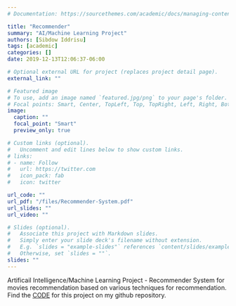 ```yaml
---
# Documentation: https://sourcethemes.com/academic/docs/managing-content/

title: "Recommender"
summary: "AI/Machine Learning Project"
authors: [Sibdow Iddrisu]
tags: [academic]
categories: []
date: 2019-12-13T12:06:37-06:00

# Optional external URL for project (replaces project detail page).
external_link: ""

# Featured image
# To use, add an image named `featured.jpg/png` to your page's folder.
# Focal points: Smart, Center, TopLeft, Top, TopRight, Left, Right, BottomLeft, Bottom, BottomRight.
image:
  caption: ""
  focal_point: "Smart"
  preview_only: true

# Custom links (optional).
#   Uncomment and edit lines below to show custom links.
# links:
# - name: Follow
#   url: https://twitter.com
#   icon_pack: fab
#   icon: twitter

url_code: ""
url_pdf: "/files/Recommender-System.pdf"
url_slides: ""
url_video: ""

# Slides (optional).
#   Associate this project with Markdown slides.
#   Simply enter your slide deck's filename without extension.
#   E.g. `slides = "example-slides"` references `content/slides/example-slides.md`.
#   Otherwise, set `slides = ""`.
slides: ""
---
```


Artificail Intelligence/Machine Learning Project - Recommender System for movies recommendation based on various techniques for recommendation. Find the [CODE](https://github.com/Siaj) for this project on my github repository.